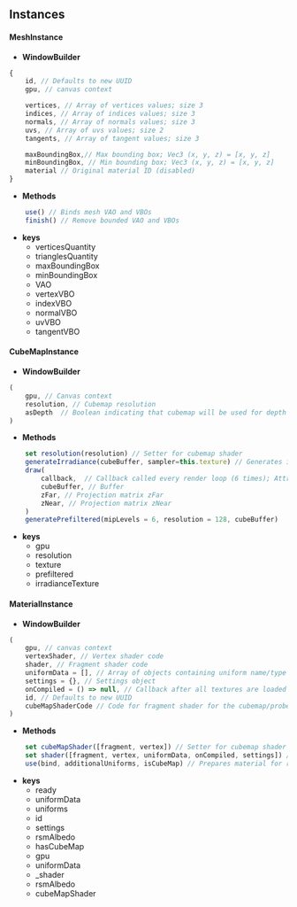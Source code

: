 ## Instances

#### MeshInstance
- **WindowBuilder**
```js
{
    id, // Defaults to new UUID
    gpu, // canvas context

    vertices, // Array of vertices values; size 3
    indices, // Array of indices values; size 3
    normals, // Array of normals values; size 3
    uvs, // Array of uvs values; size 2
    tangents, // Array of tangent values; size 3

    maxBoundingBox,// Max bounding box; Vec3 (x, y, z) = [x, y, z]
    minBoundingBox, // Min bounding box; Vec3 (x, y, z) = [x, y, z]
    material // Original material ID (disabled)
}
```
- **Methods**
```js
    use() // Binds mesh VAO and VBOs
    finish() // Remove bounded VAO and VBOs  
```
- **keys**
  - verticesQuantity
  - trianglesQuantity 
  - maxBoundingBox 
  - minBoundingBox 
  - VAO
  - vertexVBO
  - indexVBO
  - normalVBO
  - uvVBO
  - tangentVBO


#### CubeMapInstance

- **WindowBuilder**
```js
(
    gpu, // Canvas context 
    resolution, // Cubemap resolution
    asDepth  // Boolean indicating that cubemap will be used for depth rendering
)
```
- **Methods**
```js
    set resolution(resolution) // Setter for cubemap shader 
    generateIrradiance(cubeBuffer, sampler=this.texture) // Generates irradiance texture and stores into the irradianceTexture key
    draw(
        callback,  // Callback called every render loop (6 times); Attributes: yaw, pitch, perspectiveMatrix, index
        cubeBuffer, // Buffer
        zFar, // Projection matrix zFar
        zNear, // Projection matrix zNear
    )
    generatePrefiltered(mipLevels = 6, resolution = 128, cubeBuffer) 
```

- **keys**
  - gpu
  - resolution
  - texture
  - prefiltered
  - irradianceTexture
  
#### MaterialInstance

- **WindowBuilder**
```js
(
    gpu, // canvas context
    vertexShader, // Vertex shader code
    shader, // Fragment shader code
    uniformData = [], // Array of objects containing uniform name/type and data
    settings = {}, // Settings object
    onCompiled = () => null, // Callback after all textures are loaded
    id, // Defaults to new UUID
    cubeMapShaderCode // Code for fragment shader for the cubemap/probe generation
)
```
- **Methods**
```js
    set cubeMapShader([fragment, vertex]) // Setter for cubemap shader 
    set shader([fragment, vertex, uniformData, onCompiled, settings]) // Setter for editor shader
    use(bind, additionalUniforms, isCubeMap) // Prepares material for render
```

- **keys**
  - ready 
  - uniformData
  - uniforms
  - id
  - settings
  - rsmAlbedo
  - hasCubeMap
  - gpu
  - uniformData
  - _shader
  - rsmAlbedo
  - cubeMapShader